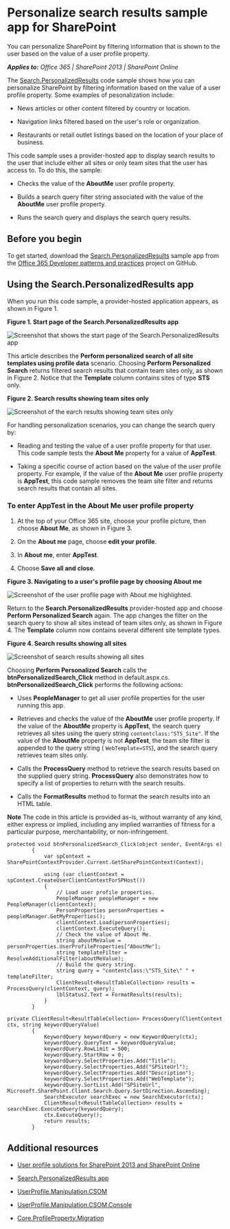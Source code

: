 
# Personalize search results sample app for SharePoint
You can personalize SharePoint by filtering information that is shown to the user based on the value of a user profile property.

    
 _**Applies to:** Office 365 | SharePoint 2013 | SharePoint Online_

    
The [Search.PersonalizedResults](https://github.com/OfficeDev/PnP/tree/master/Samples/Search.PersonalizedResults) code sample shows how you can personalize SharePoint by filtering information based on the value of a user profile property. Some examples of pesonalization include:
    

- News articles or other content filtered by country or location.
    
- Navigation links filtered based on the user's role or organization.
    
- Restaurants or retail outlet listings based on the location of your place of business.
    
This code sample uses a provider-hosted app to display search results to the user that include either all sites or only team sites that the user has access to. To do this, the sample:

- Checks the value of the  **AboutMe** user profile property.
    
- Builds a search query filter string associated with the value of the  **AboutMe** user profile property.
    
- Runs the search query and displays the search query results.
    

## Before you begin
<a name="sectionSection0"> </a>

To get started, download the  [Search.PersonalizedResults](https://github.com/OfficeDev/PnP/tree/master/Samples/Search.PersonalizedResults) sample app from the [Office 365 Developer patterns and practices](https://github.com/OfficeDev/PnP/tree/dev) project on GitHub.


## Using the Search.PersonalizedResults app
<a name="sectionSection1"> </a>

When you run this code sample, a provider-hosted application appears, as shown in Figure 1. 


**Figure 1. Start page of the Search.PersonalizedResults app**

![Screenshot that shows the start page of the Search.PersonalizedResults app](media/d5df9bb4-fa11-4bd6-91fd-c4d339687a8a.png)

This article describes the  **Perform personalized search of all site templates using profile data** scenario. Choosing **Perform Personalized Search** returns filtered search results that contain team sites only, as shown in Figure 2. Notice that the **Template** column contains sites of type **STS** only.


**Figure 2. Search results showing team sites only**

![Screenshot of the earch results showing team sites only](media/dde71d9f-a296-4bee-b48b-964f81193404.png)

For handling personalization scenarios, you can change the search query by:



- Reading and testing the value of a user profile property for that user. This code sample tests the  **About Me** property for a value of **AppTest**.
    
- Taking a specific course of action based on the value of the user profile property. For example, if the value of the  **About Me** user profile property is **AppTest**, this code sample removes the team site filter and returns search results that contain all sites.
    

### To enter AppTest in the About Me user profile property


1. At the top of your Office 365 site, choose your profile picture, then choose  **About Me**, as shown in Figure 3.
    
2. On the  **About me** page, choose **edit your profile**.
    
3. In  **About me**, enter  **AppTest**.
    
4. Choose  **Save all and close**.
    

**Figure 3. Navigating to a user's profile page by choosing About me**

![Screenshot of the user profile page with About me highlighted.](media/a7eccfcd-68f7-44b9-8f32-14a0d2f60398.png)

Return to the  **Search.PersonalizedResults** provider-hosted app and choose **Perform Personalized Search** again. The app changes the filter on the search query to show all sites instead of team sites only, as shown in Figure 4. The **Template** column now contains several different site template types.


**Figure 4. Search results showing all sites**

![Screenshot of search results showing all sites](media/3af49550-cd2d-4e7e-af1d-5227a5603730.png)

Choosing  **Perform Personalized Search** calls the **btnPersonalizedSearch_Click** method in default.aspx.cs. **btnPersonalizedSearch_Click** performs the following actions:



- Uses  **PeopleManager** to get all user profile properties for the user running this app.
    
- Retrieves and checks the value of the  **AboutMe** user profile property. If the value of the **AboutMe** property is **AppTest**, the search query retrieves all sites using the query string  `contentclass:"STS_Site"`. If the value of the  **AboutMe** property is not **AppTest**, the team site filter is appended to the query string ( `WebTemplate=STS`), and the search query retrieves team sites only.
    
- Calls the  **ProcessQuery** method to retrieve the search results based on the supplied query string. **ProcessQuery** also demonstrates how to specify a list of properties to return with the search results.
    
- Calls the  **FormatResults** method to format the search results into an HTML table.
    

    
**Note**  The code in this article is provided as-is, without warranty of any kind, either express or implied, including any implied warranties of fitness for a particular purpose, merchantability, or non-infringement.




```
protected void btnPersonalizedSearch_Click(object sender, EventArgs e)
        {
            var spContext = SharePointContextProvider.Current.GetSharePointContext(Context);

            using (var clientContext = spContext.CreateUserClientContextForSPHost())
            {
                // Load user profile properties.
                PeopleManager peopleManager = new PeopleManager(clientContext);
                PersonProperties personProperties = peopleManager.GetMyProperties();
                clientContext.Load(personProperties);
                clientContext.ExecuteQuery();
                // Check the value of About Me. 
                string aboutMeValue = personProperties.UserProfileProperties["AboutMe"];
                string templateFilter = ResolveAdditionalFilter(aboutMeValue);
                // Build the query string.
                string query = "contentclass:\"STS_Site\" " + templateFilter;
                ClientResult<ResultTableCollection> results = ProcessQuery(clientContext, query);
                lblStatus2.Text = FormatResults(results);
            }
        }

private ClientResult<ResultTableCollection> ProcessQuery(ClientContext ctx, string keywordQueryValue)
        {
            KeywordQuery keywordQuery = new KeywordQuery(ctx);
            keywordQuery.QueryText = keywordQueryValue;
            keywordQuery.RowLimit = 500;
            keywordQuery.StartRow = 0;
            keywordQuery.SelectProperties.Add("Title");
            keywordQuery.SelectProperties.Add("SPSiteUrl");
            keywordQuery.SelectProperties.Add("Description");
            keywordQuery.SelectProperties.Add("WebTemplate");
            keywordQuery.SortList.Add("SPSiteUrl", Microsoft.SharePoint.Client.Search.Query.SortDirection.Ascending);
            SearchExecutor searchExec = new SearchExecutor(ctx);
            ClientResult<ResultTableCollection> results = searchExec.ExecuteQuery(keywordQuery);
            ctx.ExecuteQuery();
            return results;
        }

```


## Additional resources
<a name="bk_addresources"> </a>


-  [User profile solutions for SharePoint 2013 and SharePoint Online](http://msdn.microsoft.com/library/b6d19973-cf74-4640-a742-821f562ba5af.aspx)
    
-  [Search.PersonalizedResults app](https://github.com/OfficeDev/PnP/tree/master/Samples/Search.PersonalizedResults)
    
-  [UserProfile.Manipulation.CSOM](https://github.com/OfficeDev/PnP/tree/master/Samples/UserProfile.Manipulation.CSOM)
    
-  [UserProfile.Manipulation.CSOM.Console](https://github.com/OfficeDev/PnP/tree/master/Samples/UserProfile.Manipulation.CSOM.Console)
    
-  [Core.ProfileProperty.Migration](https://github.com/OfficeDev/PnP/tree/master/Samples/Core.ProfileProperty.Migration)
    
